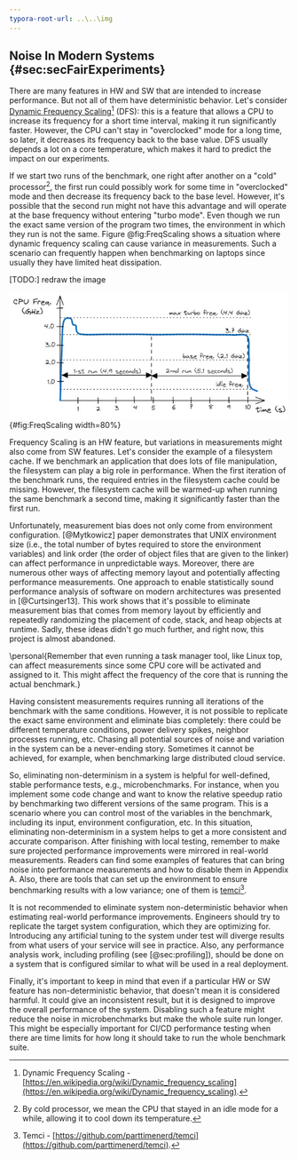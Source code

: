 ```yaml
---
typora-root-url: ..\..\img
---
```


## Noise In Modern Systems {#sec:secFairExperiments}

There are many features in HW and SW that are intended to increase performance. But not all of them have deterministic behavior. Let's consider [Dynamic Frequency Scaling](https://en.wikipedia.org/wiki/Dynamic_frequency_scaling)[^11] (DFS): this is a feature that allows a CPU to increase its frequency for a short time interval, making it run significantly faster. However, the CPU can't stay in "overclocked" mode for a long time, so later, it decreases its frequency back to the base value. DFS usually depends a lot on a core temperature, which makes it hard to predict the impact on our experiments.

If we start two runs of the benchmark, one right after another on a "cold" processor[^1], the first run could possibly work for some time in "overclocked" mode and then decrease its frequency back to the base level. However, it's possible that the second run might not have this advantage and will operate at the base frequency without entering "turbo mode". Even though we run the exact same version of the program two times, the environment in which they run is not the same. Figure @fig:FreqScaling shows a situation where dynamic frequency scaling can cause variance in measurements. Such a scenario can frequently happen when benchmarking on laptops since usually they have limited heat dissipation.

[TODO:] redraw the image

![Variance in measurements caused by frequency scaling.](../../img/measurements/FreqScaling.jpg){#fig:FreqScaling width=80%}

Frequency Scaling is an HW feature, but variations in measurements might also come from SW features. Let's consider the example of a filesystem cache. If we benchmark an application that does lots of file manipulation, the filesystem can play a big role in performance. When the first iteration of the benchmark runs, the required entries in the filesystem cache could be missing. However, the filesystem cache will be warmed-up when running the same benchmark a second time, making it significantly faster than the first run.

Unfortunately, measurement bias does not only come from environment configuration. [@Mytkowicz] paper demonstrates that UNIX environment size (i.e., the total number of bytes required to store the environment variables) and link order (the order of object files that are given to the linker) can affect performance in unpredictable ways. Moreover, there are numerous other ways of affecting memory layout and potentially affecting performance measurements. One approach to enable statistically sound performance analysis of software on modern architectures was presented in [@Curtsinger13]. This work shows that it's possible to eliminate measurement bias that comes from memory layout by efficiently and repeatedly randomizing the placement of code, stack, and heap objects at runtime. Sadly, these ideas didn't go much further, and right now, this project is almost abandoned.

\personal{Remember that even running a task manager tool, like Linux top, can affect measurements since some CPU core will be activated and assigned to it. This might affect the frequency of the core that is running the actual benchmark.}

Having consistent measurements requires running all iterations of the benchmark with the same conditions. However, it is not possible to replicate the exact same environment and eliminate bias completely: there could be different temperature conditions, power delivery spikes, neighbor processes running, etc. Chasing all potential sources of noise and variation in the system can be a never-ending story. Sometimes it cannot be achieved, for example, when benchmarking large distributed cloud service.

So, eliminating non-determinism in a system is helpful for well-defined, stable performance tests, e.g., microbenchmarks. For instance, when you implement some code change and want to know the relative speedup ratio by benchmarking two different versions of the same program. This is a scenario where you can control most of the variables in the benchmark, including its input, environment configuration, etc. In this situation, eliminating non-determinism in a system helps to get a more consistent and accurate comparison. After finishing with local testing, remember to make sure projected performance improvements were mirrored in real-world measurements. Readers can find some examples of features that can bring noise into performance measurements and how to disable them in Appendix A. Also, there are tools that can set up the environment to ensure benchmarking results with a low variance; one of them is [temci](https://github.com/parttimenerd/temci)[^14].

It is not recommended to eliminate system non-deterministic behavior when estimating real-world performance improvements. Engineers should try to replicate the target system configuration, which they are optimizing for. Introducing any artificial tuning to the system under test will diverge results from what users of your service will see in practice. Also, any performance analysis work, including profiling (see [@sec:profiling]), should be done on a system that is configured similar to what will be used in a real deployment.

Finally, it's important to keep in mind that even if a particular HW or SW feature has non-deterministic behavior, that doesn't mean it is considered harmful. It could give an inconsistent result, but it is designed to improve the overall performance of the system. Disabling such a feature might reduce the noise in microbenchmarks but make the whole suite run longer. This might be especially important for CI/CD performance testing when there are time limits for how long it should take to run the whole benchmark suite.

[^1]: By cold processor, we mean the CPU that stayed in an idle mode for a while, allowing it to cool down its temperature. 
[^11]: Dynamic Frequency Scaling - [https://en.wikipedia.org/wiki/Dynamic_frequency_scaling](https://en.wikipedia.org/wiki/Dynamic_frequency_scaling).
[^14]: Temci - [https://github.com/parttimenerd/temci](https://github.com/parttimenerd/temci).
